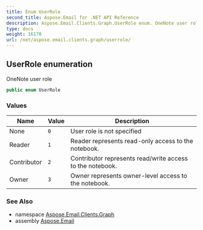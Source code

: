 ```yaml
---
title: Enum UserRole
second_title: Aspose.Email for .NET API Reference
description: Aspose.Email.Clients.Graph.UserRole enum. OneNote user role
type: docs
weight: 16170
url: /net/aspose.email.clients.graph/userrole/
---
```

## UserRole enumeration

OneNote user role

```csharp
public enum UserRole
```

### Values

| Name | Value | Description |
| --- | --- | --- |
| None | `0` | User role is not specified |
| Reader | `1` | Reader represents read-only access to the notebook. |
| Contributor | `2` | Contributor represents read/write access to the notebook. |
| Owner | `3` | Owner represents owner-level access to the notebook. |

### See Also

* namespace [Aspose.Email.Clients.Graph](../../aspose.email.clients.graph/)
* assembly [Aspose.Email](../../)


